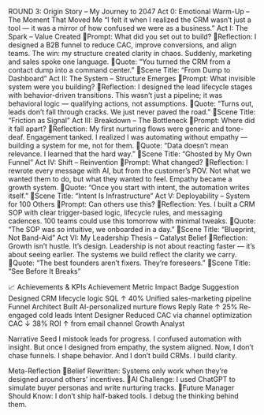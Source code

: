 ROUND 3: 
Origin Story – My Journey to 2047
Act 0: Emotional Warm-Up – The Moment That Moved Me
“I felt it when I realized the CRM wasn’t just a tool — it was a mirror of how confused we were as a business.”
Act I: The Spark – Value Created
Prompt: What did you set out to build?
Reflection: I designed a B2B funnel to reduce CAC, improve conversions, and align teams. The win: my structure created clarity in chaos. Suddenly, marketing and sales spoke one language.
Quote: “You turned the CRM from a contact dump into a command center.”
Scene Title: “From Dump to Dashboard”
Act II: The System – Structure Emerges
Prompt: What invisible system were you building?
Reflection: I designed the lead lifecycle stages with behavior-driven transitions. This wasn’t just a pipeline; it was behavioral logic — qualifying actions, not assumptions.
Quote: “Turns out, leads don’t fall through cracks. We just never paved the road.”
Scene Title: “Friction as Signal”
Act III: Breakdown – The Bottleneck
Prompt: Where did it fall apart?
Reflection: My first nurturing flows were generic and tone-deaf. Engagement tanked. I realized I was automating without empathy — building a system for me, not for them.
Quote: “Data doesn’t mean relevance. I learned that the hard way.”
Scene Title: “Ghosted by My Own Funnel”
Act IV: Shift – Reinvention
Prompt: What changed?
Reflection: I rewrote every message with AI, but from the customer’s POV. Not what we wanted them to do, but what they wanted to feel. Empathy became a growth system.
Quote: “Once you start with intent, the automation writes itself.”
Scene Title: “Intent Is Infrastructure”
Act V: Deployability – System for 100 Others
Prompt: Can others use this?
Reflection: Yes. I built a CRM SOP with clear trigger-based logic, lifecycle rules, and messaging cadences. 100 teams could use this tomorrow with minimal tweaks.
Quote: “The SOP was so intuitive, we onboarded in a day.”
Scene Title: “Blueprint, Not Band-Aid”
Act VI: My Leadership Thesis – Catalyst Belief
Reflection: Growth isn’t hustle. It’s design. Leadership is not about reacting faster — it’s about seeing earlier. The systems we build reflect the clarity we carry.
Quote: “The best founders aren’t fixers. They’re foreseers.”
Scene Title: “See Before It Breaks”

📈 Achievements & KPIs
Achievement	Metric	Impact	Badge Suggestion
Designed CRM lifecycle logic	SQL ↑ 40%	Unified sales-marketing pipeline	Funnel Architect
Built AI-personalized nurture flows	Reply Rate ↑ 25%	Re-engaged cold leads	Intent Designer
Reduced CAC via channel optimization	CAC ↓ 38%	ROI ↑ from email channel	Growth Analyst

Narrative Seed
I mistook leads for progress. I confused automation with insight. But once I designed from empathy, the system aligned. Now, I don’t chase funnels. I shape behavior. And I don’t build CRMs. I build clarity.

Meta-Reflection
Belief Rewritten: Systems only work when they’re designed around others’ incentives.
AI Challenge: I used ChatGPT to simulate buyer personas and write nurturing tracks.
Future Manager Should Know: I don’t ship half-baked tools. I debug the thinking behind them.
